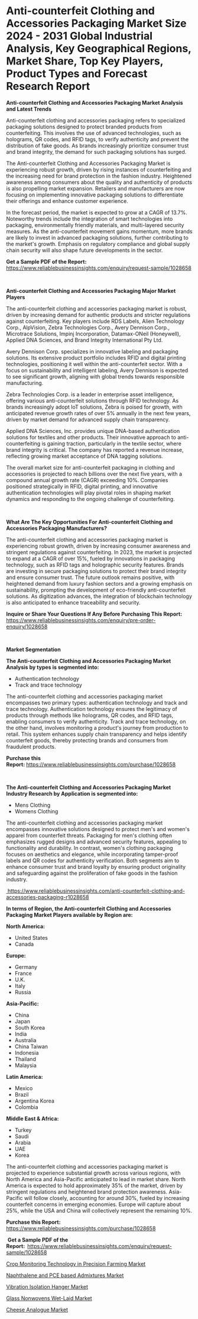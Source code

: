 <p><h1>Anti-counterfeit Clothing and Accessories Packaging Market Size 2024 - 2031 Global Industrial Analysis, Key Geographical Regions, Market Share, Top Key Players, Product Types and Forecast Research Report</h1></p><p><strong>Anti-counterfeit Clothing and Accessories Packaging Market Analysis and Latest Trends</strong></p>
<p><p>Anti-counterfeit clothing and accessories packaging refers to specialized packaging solutions designed to protect branded products from counterfeiting. This involves the use of advanced technologies, such as holograms, QR codes, and RFID tags, to verify authenticity and prevent the distribution of fake goods. As brands increasingly prioritize consumer trust and brand integrity, the demand for such packaging solutions has surged.</p><p>The Anti-counterfeit Clothing and Accessories Packaging Market is experiencing robust growth, driven by rising instances of counterfeiting and the increasing need for brand protection in the fashion industry. Heightened awareness among consumers about the quality and authenticity of products is also propelling market expansion. Retailers and manufacturers are now focusing on implementing innovative packaging solutions to differentiate their offerings and enhance customer experience.</p><p>In the forecast period, the market is expected to grow at a CAGR of 13.7%. Noteworthy trends include the integration of smart technologies into packaging, environmentally friendly materials, and multi-layered security measures. As the anti-counterfeit movement gains momentum, more brands are likely to invest in advanced packaging solutions, further contributing to the market's growth. Emphasis on regulatory compliance and global supply chain security will also shape future developments in the sector.</p></p>
<p><strong>Get a Sample PDF of the Report:&nbsp;</strong> <a href="https://www.reliablebusinessinsights.com/enquiry/request-sample/1028658">https://www.reliablebusinessinsights.com/enquiry/request-sample/1028658</a></p>
<p>&nbsp;</p>
<p><strong>Anti-counterfeit Clothing and Accessories Packaging Major Market Players</strong></p>
<p><p>The anti-counterfeit clothing and accessories packaging market is robust, driven by increasing demand for authentic products and stricter regulations against counterfeiting. Key players include RDS Labels, Alien Technology Corp., AlpVision, Zebra Technologies Corp., Avery Dennison Corp., Microtrace Solutions, Impinj Incorporation, Datamax-ONeil (Honeywell), Applied DNA Sciences, and Brand Integrity International Pty Ltd.</p><p>Avery Dennison Corp. specializes in innovative labeling and packaging solutions. Its extensive product portfolio includes RFID and digital printing technologies, positioning it well within the anti-counterfeit sector. With a focus on sustainability and intelligent labeling, Avery Dennison is expected to see significant growth, aligning with global trends towards responsible manufacturing.</p><p>Zebra Technologies Corp. is a leader in enterprise asset intelligence, offering various anti-counterfeit solutions through RFID technology. As brands increasingly adopt IoT solutions, Zebra is poised for growth, with anticipated revenue growth rates of over 5% annually in the next few years, driven by market demand for advanced supply chain transparency.</p><p>Applied DNA Sciences, Inc. provides unique DNA-based authentication solutions for textiles and other products. Their innovative approach to anti-counterfeiting is gaining traction, particularly in the textile sector, where brand integrity is critical. The company has reported a revenue increase, reflecting growing market acceptance of DNA tagging solutions.</p><p>The overall market size for anti-counterfeit packaging in clothing and accessories is projected to reach billions over the next five years, with a compound annual growth rate (CAGR) exceeding 10%. Companies positioned strategically in RFID, digital printing, and innovative authentication technologies will play pivotal roles in shaping market dynamics and responding to the ongoing challenge of counterfeiting.</p></p>
<p>&nbsp;</p>
<p><strong>What Are The Key Opportunities For Anti-counterfeit Clothing and Accessories Packaging Manufacturers?</strong></p>
<p><p>The anti-counterfeit clothing and accessories packaging market is experiencing robust growth, driven by increasing consumer awareness and stringent regulations against counterfeiting. In 2023, the market is projected to expand at a CAGR of over 15%, fueled by innovations in packaging technology, such as RFID tags and holographic security features. Brands are investing in secure packaging solutions to protect their brand integrity and ensure consumer trust. The future outlook remains positive, with heightened demand from luxury fashion sectors and a growing emphasis on sustainability, prompting the development of eco-friendly anti-counterfeit solutions. As digitization advances, the integration of blockchain technology is also anticipated to enhance traceability and security.</p></p>
<p><strong>Inquire or Share Your Questions If Any Before Purchasing This Report:</strong> <a href="https://www.reliablebusinessinsights.com/enquiry/pre-order-enquiry/1028658">https://www.reliablebusinessinsights.com/enquiry/pre-order-enquiry/1028658</a></p>
<p>&nbsp;</p>
<p><strong>Market Segmentation</strong></p>
<p><strong>The Anti-counterfeit Clothing and Accessories Packaging Market Analysis by types is segmented into:</strong></p>
<p><ul><li>Authentication technology</li><li>Track and trace technology</li></ul></p>
<p><p>The anti-counterfeit clothing and accessories packaging market encompasses two primary types: authentication technology and track and trace technology. Authentication technology ensures the legitimacy of products through methods like holograms, QR codes, and RFID tags, enabling consumers to verify authenticity. Track and trace technology, on the other hand, involves monitoring a product's journey from production to retail. This system enhances supply chain transparency and helps identify counterfeit goods, thereby protecting brands and consumers from fraudulent products.</p></p>
<p><strong>Purchase this Report:&nbsp;</strong><a href="https://www.reliablebusinessinsights.com/purchase/1028658">https://www.reliablebusinessinsights.com/purchase/1028658</a></p>
<p>&nbsp;</p>
<p><strong>The Anti-counterfeit Clothing and Accessories Packaging Market Industry Research by Application is segmented into:</strong></p>
<p><ul><li>Mens Clothing</li><li>Womens Clothing</li></ul></p>
<p><p>The anti-counterfeit clothing and accessories packaging market encompasses innovative solutions designed to protect men's and women's apparel from counterfeit threats. Packaging for men's clothing often emphasizes rugged designs and advanced security features, appealing to functionality and durability. In contrast, women's clothing packaging focuses on aesthetics and elegance, while incorporating tamper-proof labels and QR codes for authenticity verification. Both segments aim to enhance consumer trust and brand loyalty by ensuring product originality and safeguarding against the proliferation of fake goods in the fashion industry.</p></p>
<p><a href="https://www.reliablebusinessinsights.com/anti-counterfeit-clothing-and-accessories-packaging-r1028658">&nbsp;https://www.reliablebusinessinsights.com/anti-counterfeit-clothing-and-accessories-packaging-r1028658</a></p>
<p><strong>In terms of Region, the Anti-counterfeit Clothing and Accessories Packaging Market Players available by Region are:</strong></p>
<p>
    <p> <strong> North America: </strong>
        <ul>
            <li>United States</li>
            <li>Canada</li>
        </ul>
        </p> 
    <p> <strong> Europe: </strong>
        <ul>
            <li>Germany</li>
            <li>France</li>
            <li>U.K.</li>
            <li>Italy</li>
            <li>Russia</li>
        </ul>
        </p> 
    <p> <strong> Asia-Pacific: </strong>
        <ul>
            <li>China</li>
            <li>Japan</li>
            <li>South Korea</li>
            <li>India</li>
            <li>Australia</li>
            <li>China Taiwan</li>
            <li>Indonesia</li>
            <li>Thailand</li>
            <li>Malaysia</li>
        </ul>
        </p> 
    <p> <strong> Latin America: </strong>
        <ul>
            <li>Mexico</li>
            <li>Brazil</li>
            <li>Argentina Korea</li>
            <li>Colombia</li>
        </ul>
        </p> 
    <p> <strong> Middle East & Africa: </strong>
        <ul>
            <li>Turkey</li>
            <li>Saudi</li>
            <li>Arabia</li>
            <li>UAE</li>
            <li>Korea</li>
        </ul>
    </p>
    </p>
<p><p>The anti-counterfeit clothing and accessories packaging market is projected to experience substantial growth across various regions, with North America and Asia-Pacific anticipated to lead in market share. North America is expected to hold approximately 35% of the market, driven by stringent regulations and heightened brand protection awareness. Asia-Pacific will follow closely, accounting for around 30%, fueled by increasing counterfeit concerns in emerging economies. Europe will capture about 25%, while the USA and China will collectively represent the remaining 10%.</p></p>
<p><strong>Purchase this Report: </strong><a href="https://www.reliablebusinessinsights.com/purchase/1028658">https://www.reliablebusinessinsights.com/purchase/1028658</a></p>
<p>&nbsp;<strong>Get a Sample PDF of the Report:&nbsp;&nbsp;</strong><a href="https://www.reliablebusinessinsights.com/enquiry/request-sample/1028658">https://www.reliablebusinessinsights.com/enquiry/request-sample/1028658</a></p>
<p><strong></strong></p>
<p><p><a href="https://medium.com/@danibram100_64069/crop-monitoring-technology-in-precision-farming-market-share-size-trends-industry-analysis-e35aeeed59c1">Crop Monitoring Technology in Precision Farming Market</a></p><p><a href="https://medium.com/@danibram100_64069/insights-into-naphthalene-and-pce-based-admixtures-market-share-and-competitive-landscape-for-50d06a32fd8a">Naphthalene and PCE based Admixtures Market</a></p><p><a href="https://www.linkedin.com/pulse/vibration-isolation-hanger-market-global-trends-forecast-2024-zli7e?trackingId=oDKhhoCoS9eDE7jRfq5QSQ%3D%3D">Vibration Isolation Hanger Market</a></p><p><a href="https://github.com/bmorecock/Market-Research-Report-List-5/blob/main/glass-nonwovens-wet-laid-market.md">Glass Nonwovens Wet-Laid Market</a></p><p><a href="https://www.linkedin.com/pulse/global-cheese-analogue-market-status-2024-2031-forecast-region-pmeze?trackingId=IV0GN1loRCa0OUHYJLdDoA%3D%3D">Cheese Analogue Market</a></p></p>